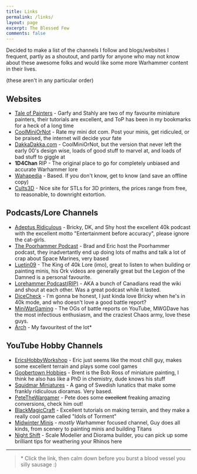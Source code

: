 ```yaml
---
title: Links
permalink: /links/
layout: page
excerpt: The Blessed Few
comments: false
---
```


Decided to make a list of the channels I follow and blogs/websites I frequent, partly as a shoutout, and partly for anyone who may not know about these awesome folks and would like some more Warhammer content in their lives.

(these aren't in any particular order)

## Websites

- [Tale of Painters](https://taleofpainters.com) - Garfy and Stahly are two of my favourite miniature painters, their tutorials are excellent, and ToP has been in my bookmarks for a heck of a long time
- [CoolMiniOrNot](https://www.coolminiornot.com/browse) - Rate my mini dot com. Post your minis, get ridiculed, or be praised, the internet will decide your fate
- [DakkaDakka.com](https://dakkadakka.com) - CoolMiniOrNot, but the version that never left the early 00's design wise, loads of good stuff to marvel at, and loads of bad stuff to giggle at
- **1D4Chan** RIP - The original place to go for completely unbiased and accurate Warhammer lore
- [Wahapedia](https://wahapedia.ru) - Based. If you don't know, get to know (and save an offline copy)
- [Cults3D](https://cults3d.com) - Nice site for STLs for 3D printers, the prices range from free, to reasonable, to downright extortion.

## Podcasts/Lore Channels

- [Adeptus Ridiculous](https://www.adeptusridiculous.com/) - Bricky, DK, and Shy host the excellent 40k podcast with the excellent motto "Entertainment before accuracy", please ignore the cat-girls.
- [The Poorhammer Podcast](https://www.youtube.com/@thepoorhammerpodcast) - Brad and Eric host the Poorhammer podcast, they inadvertantly end up doing lots of maths and talk a lot of crap about Space Marines, very based
- [Luetin09](https://www.youtube.com/channel/UC8RfCCzWsMgNspTI-GTFenQ) - The King of 40k Lore (imo), great to listen to when building or painting minis, his Ork videos are generally great but the Legion of the Damned is a personal favourite.
- [Lorehammer Podcast(RIP)](https://www.youtube.com/channel/UCq9af4kjJ_XFpu3kObtUkZQ) - AKA a bunch of Canadians read the wiki and shout at each other. Was a great podcast while it lasted.
- [DiceCheck](https://www.youtube.com/@DiceCheck) - I'm gonna be honest, I just kinda love Bricky when he's in 40k mode, and who doesn't love a good battle report?
- [MiniWarGaming](https://www.youtube.com/@miniwargaming) - The OGs of battle reports on YouTube, MWGDave has the most infectious enthusiasm, and the craziest Chaos army, love these guys.
- [Arch](https://www.youtube.com/watch?v=sTSA_sWGM44) - My favouritest of the lot\*


## YouTube Hobby Channels

- [EricsHobbyWorkshop](https://www.youtube.com/@EricsHobbyWorkshop) - Eric just seems like the most chill guy, makes some excellent terrain and plays some cool games
- [Goobertown Hobbies](https://www.youtube.com/@GoobertownHobbies) - Brent is the Bob Ross of miniature painting, I think he also has like a PhD in chemistry, dude knows his stuff
- [Squidmar Miniatures](https://www.youtube.com/@SquidmarMiniatures) - A gang of Swedish lunatics that make some frankly ridiculous dioramas. Very based.
- [PeteTheWargamer](https://www.youtube.com/@PeteTheWargamer) - Pete does some ~~excellent~~ freaking amazing conversions, check him out!
- [BlackMagicCraft](https://www.youtube.com/@BlackMagicCraftOfficial) - Excellent tutorials on making terrain, and they make a really cool game called "Idols of Torment"
- [Midwinter Minis](https://www.youtube.com/@MidwinterMinis) - *mostly* Warhammer focused channel, Guy does all kinds, from scenery to painting minis and building Titans
- [Night Shift](https://www.youtube.com/@NightShiftScaleModels) - Scale Modeller and Diorama builder, you can pick up some brilliant tips for weathering your Rhinos here

---

> \* Click the link, then calm down before you burst a blood vessel you silly sausage :) 